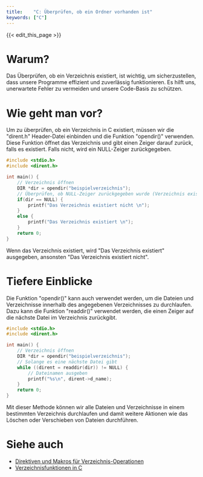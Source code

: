 ```yaml
---
title:    "C: Überprüfen, ob ein Ordner vorhanden ist"
keywords: ["C"]
---
```


{{< edit_this_page >}}

# Warum?

Das Überprüfen, ob ein Verzeichnis existiert, ist wichtig, um sicherzustellen, dass unsere Programme effizient und zuverlässig funktionieren. Es hilft uns, unerwartete Fehler zu vermeiden und unsere Code-Basis zu schützen.

# Wie geht man vor?

Um zu überprüfen, ob ein Verzeichnis in C existiert, müssen wir die "dirent.h" Header-Datei einbinden und die Funktion "opendir()" verwenden. Diese Funktion öffnet das Verzeichnis und gibt einen Zeiger darauf zurück, falls es existiert. Falls nicht, wird ein NULL-Zeiger zurückgegeben.

```C
#include <stdio.h>
#include <dirent.h>

int main() {
    // Verzeichnis öffnen
    DIR *dir = opendir("beispielverzeichnis");
    // Überprüfen, ob NULL-Zeiger zurückgegeben wurde (Verzeichnis existiert nicht)
    if(dir == NULL) {
        printf("Das Verzeichnis existiert nicht \n");
    }
    else {
        printf("Das Verzeichnis existiert \n");
    }
    return 0;
}
```

Wenn das Verzeichnis existiert, wird "Das Verzeichnis existiert" ausgegeben, ansonsten "Das Verzeichnis existiert nicht".

# Tiefere Einblicke

Die Funktion "opendir()" kann auch verwendet werden, um die Dateien und Verzeichnisse innerhalb des angegebenen Verzeichnisses zu durchlaufen. Dazu kann die Funktion "readdir()" verwendet werden, die einen Zeiger auf die nächste Datei im Verzeichnis zurückgibt.

```C
#include <stdio.h>
#include <dirent.h>

int main() {
    // Verzeichnis öffnen
    DIR *dir = opendir("beispielverzeichnis");
    // Solange es eine nächste Datei gibt
    while ((dirent = readdir(dir)) != NULL) {
        // Dateinamen ausgeben
        printf("%s\n", dirent->d_name);
    }
    return 0;
}
```

Mit dieser Methode können wir alle Dateien und Verzeichnisse in einem bestimmten Verzeichnis durchlaufen und damit weitere Aktionen wie das Löschen oder Verschieben von Dateien durchführen.

# Siehe auch

- [Direktiven und Makros für Verzeichnis-Operationen](https://www.gnu.org/software/libc/manual/html_node/Directory-Operatives.html)
- [Verzeichnisfunktionen in C](https://www.tutorialspoint.com/c_standard_library/directory_h.htm)